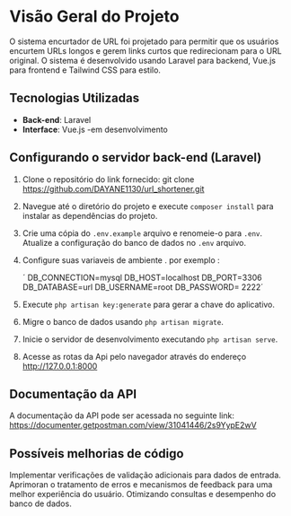 # Visão Geral do Projeto

O sistema encurtador de URL foi projetado para permitir que os usuários encurtem URLs longos e gerem links curtos que redirecionam para o URL original. O sistema é desenvolvido usando Laravel para backend, Vue.js para frontend e Tailwind CSS para estilo.

## Tecnologias Utilizadas

- **Back-end**: Laravel
- **Interface**: Vue.js -em desenvolvimento


## Configurando o servidor back-end (Laravel)

1. Clone o repositório do link fornecido: git clone https://github.com/DAYANE1130/url_shortener.git
2. Navegue até o diretório do projeto e execute `composer install` para instalar as dependências do projeto.
3. Crie uma cópia do `.env.example` arquivo e renomeie-o para `.env`. Atualize a configuração do banco de dados no `.env` arquivo.
4. Configure suas variaveis de ambiente . por exemplo :
   
   ´
DB_CONNECTION=mysql
DB_HOST=localhost
DB_PORT=3306
DB_DATABASE=url
DB_USERNAME=root
DB_PASSWORD= 2222´

6. Execute `php artisan key:generate` para gerar a chave do aplicativo.
7. Migre o banco de dados usando `php artisan migrate`.
8. Inicie o servidor de desenvolvimento executando `php artisan serve`.
9. Acesse as rotas da  Api pelo navegador através do endereço http://127.0.0.1:8000



## Documentação da API
A documentação da API pode ser acessada no seguinte link: https://documenter.getpostman.com/view/31041446/2s9YypE2wV

## Possíveis melhorias de código
Implementar verificações de validação adicionais para dados de entrada.
Aprimoran o tratamento de erros e mecanismos de feedback para uma melhor experiência do usuário.
Otimizando consultas e desempenho do banco de dados.




